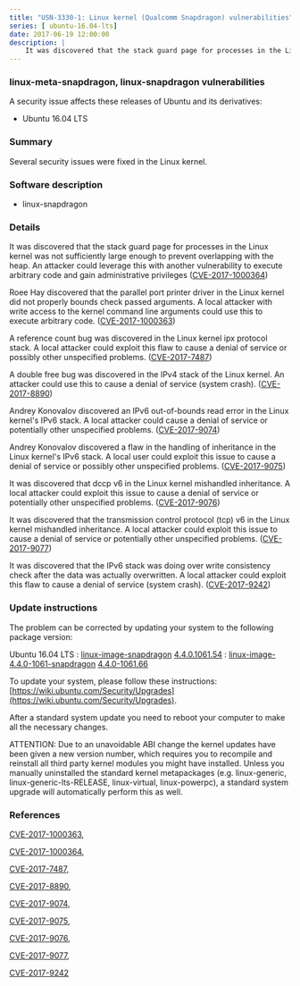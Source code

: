 ```yaml
---
title: "USN-3330-1: Linux kernel (Qualcomm Snapdragon) vulnerabilities"
series: [ ubuntu-16.04-lts]
date: 2017-06-19 12:00:00
description: |
    It was discovered that the stack guard page for processes in the Linux kernel was not sufficiently large enough to prevent overlapping with the heap. An attacker could leverage this with another vulnerability to execute arbitrary code and gain administrative privileges ([CVE-2017-1000364](http://people.ubuntu.com/~ubuntu-security/cve/CVE-2017-1000364))
--- 
```

 
### linux-meta-snapdragon, linux-snapdragon vulnerabilities

A security issue affects these releases of Ubuntu and its derivatives:

* Ubuntu 16.04 LTS

### Summary

Several security issues were fixed in the Linux kernel. 

### Software description

* linux-snapdragon 

### Details

It was discovered that the stack guard page for processes in the Linux kernel was not sufficiently large enough to prevent overlapping with the heap. An attacker could leverage this with another vulnerability to execute arbitrary code and gain administrative privileges ([CVE-2017-1000364](http://people.ubuntu.com/~ubuntu-security/cve/CVE-2017-1000364))

Roee Hay discovered that the parallel port printer driver in the Linux kernel did not properly bounds check passed arguments. A local attacker with write access to the kernel command line arguments could use this to execute arbitrary code. ([CVE-2017-1000363](http://people.ubuntu.com/~ubuntu-security/cve/CVE-2017-1000363))

A reference count bug was discovered in the Linux kernel ipx protocol stack. A local attacker could exploit this flaw to cause a denial of service or possibly other unspecified problems. ([CVE-2017-7487](http://people.ubuntu.com/~ubuntu-security/cve/CVE-2017-7487))

A double free bug was discovered in the IPv4 stack of the Linux kernel. An attacker could use this to cause a denial of service (system crash). ([CVE-2017-8890](http://people.ubuntu.com/~ubuntu-security/cve/CVE-2017-8890))

Andrey Konovalov discovered an IPv6 out-of-bounds read error in the Linux kernel&#39;s IPv6 stack. A local attacker could cause a denial of service or potentially other unspecified problems. ([CVE-2017-9074](http://people.ubuntu.com/~ubuntu-security/cve/CVE-2017-9074))

Andrey Konovalov discovered a flaw in the handling of inheritance in the Linux kernel&#39;s IPv6 stack. A local user could exploit this issue to cause a denial of service or possibly other unspecified problems. ([CVE-2017-9075](http://people.ubuntu.com/~ubuntu-security/cve/CVE-2017-9075))

It was discovered that dccp v6 in the Linux kernel mishandled inheritance. A local attacker could exploit this issue to cause a denial of service or potentially other unspecified problems. ([CVE-2017-9076](http://people.ubuntu.com/~ubuntu-security/cve/CVE-2017-9076))

It was discovered that the transmission control protocol (tcp) v6 in the Linux kernel mishandled inheritance. A local attacker could exploit this issue to cause a denial of service or potentially other unspecified problems. ([CVE-2017-9077](http://people.ubuntu.com/~ubuntu-security/cve/CVE-2017-9077))

It was discovered that the IPv6 stack was doing over write consistency check after the data was actually overwritten. A local attacker could exploit this flaw to cause a denial of service (system crash). ([CVE-2017-9242](http://people.ubuntu.com/~ubuntu-security/cve/CVE-2017-9242)) 

### Update instructions

The problem can be corrected by updating your system to the following package version:

Ubuntu 16.04 LTS
 : [linux-image-snapdragon](https://launchpad.net/ubuntu/+source/linux-snapdragon) <span> [4.4.0.1061.54](https://launchpad.net/ubuntu/+source/linux-snapdragon/4.4.0-1061.66) </span> 
 : [linux-image-4.4.0-1061-snapdragon](https://launchpad.net/ubuntu/+source/linux-snapdragon) <span> [4.4.0-1061.66](https://launchpad.net/ubuntu/+source/linux-snapdragon/4.4.0-1061.66) </span> 

To update your system, please follow these instructions: [https://wiki.ubuntu.com/Security/Upgrades](https://wiki.ubuntu.com/Security/Upgrades).

After a standard system update you need to reboot your computer to make all the necessary changes.

ATTENTION: Due to an unavoidable ABI change the kernel updates have been given a new version number, which requires you to recompile and reinstall all third party kernel modules you might have installed. Unless you manually uninstalled the standard kernel metapackages (e.g. linux-generic, linux-generic-lts-RELEASE, linux-virtual, linux-powerpc), a standard system upgrade will automatically perform this as well. 

### References

 [CVE-2017-1000363](http://people.ubuntu.com/~ubuntu-security/cve/CVE-2017-1000363), 

 [CVE-2017-1000364](http://people.ubuntu.com/~ubuntu-security/cve/CVE-2017-1000364), 

 [CVE-2017-7487](http://people.ubuntu.com/~ubuntu-security/cve/CVE-2017-7487), 

 [CVE-2017-8890](http://people.ubuntu.com/~ubuntu-security/cve/CVE-2017-8890), 

 [CVE-2017-9074](http://people.ubuntu.com/~ubuntu-security/cve/CVE-2017-9074), 

 [CVE-2017-9075](http://people.ubuntu.com/~ubuntu-security/cve/CVE-2017-9075), 

 [CVE-2017-9076](http://people.ubuntu.com/~ubuntu-security/cve/CVE-2017-9076), 

 [CVE-2017-9077](http://people.ubuntu.com/~ubuntu-security/cve/CVE-2017-9077), 

 [CVE-2017-9242](http://people.ubuntu.com/~ubuntu-security/cve/CVE-2017-9242)
 
